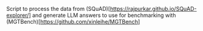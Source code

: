 Script to process the data from (SQuAD)[https://rajpurkar.github.io/SQuAD-explorer/] and generate LLM answers to use for benchmarking with (MGTBench)[https://github.com/xinleihe/MGTBench]